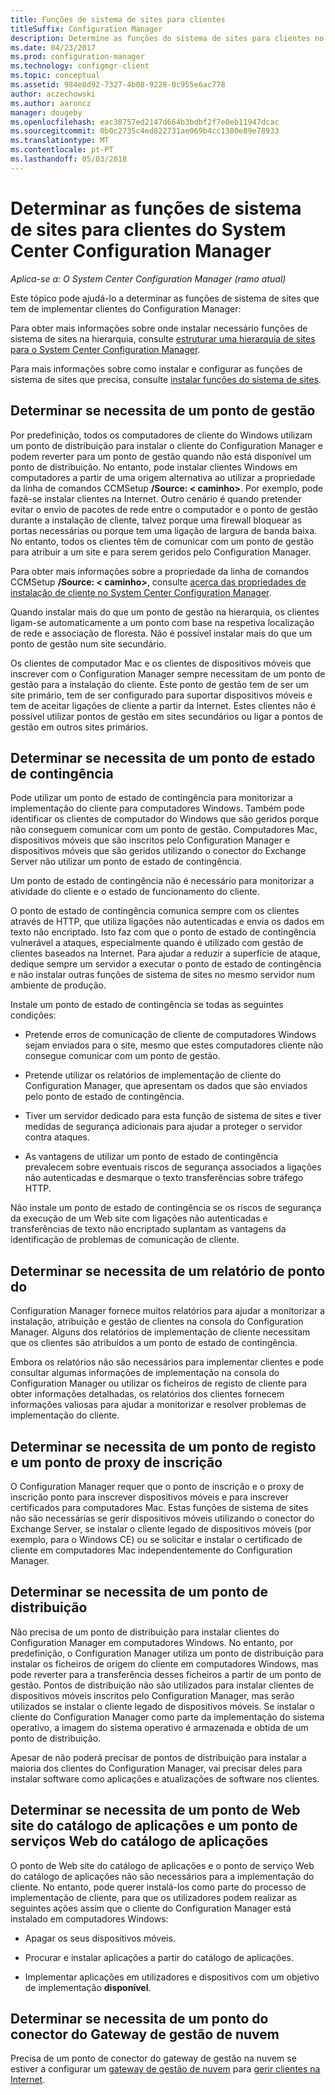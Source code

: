 ```yaml
---
title: Funções de sistema de sites para clientes
titleSuffix: Configuration Manager
description: Determine as funções do sistema de sites para clientes no System Center Configuration Manager.
ms.date: 04/23/2017
ms.prod: configuration-manager
ms.technology: configmgr-client
ms.topic: conceptual
ms.assetid: 984e8d92-7327-4b08-9228-0c955e6ac778
author: aczechowski
ms.author: aaroncz
manager: dougeby
ms.openlocfilehash: eac38757ed2147d664b3bdbf2f7e0eb11947dcac
ms.sourcegitcommit: 0b0c2735c4ed822731ae069b4cc1380e89e78933
ms.translationtype: MT
ms.contentlocale: pt-PT
ms.lasthandoff: 05/03/2018
---
```

# <a name="determine-the-site-system-roles-for-system-center-configuration-manager-clients"></a>Determinar as funções de sistema de sites para clientes do System Center Configuration Manager

*Aplica-se a: O System Center Configuration Manager (ramo atual)*

Este tópico pode ajudá-lo a determinar as funções de sistema de sites que tem de implementar clientes do Configuration Manager:  

 Para obter mais informações sobre onde instalar necessário funções de sistema de sites na hierarquia, consulte [estruturar uma hierarquia de sites para o System Center Configuration Manager](../../../../core/plan-design/hierarchy/design-a-hierarchy-of-sites.md).  

 Para mais informações sobre como instalar e configurar as funções de sistema de sites que precisa, consulte [instalar funções do sistema de sites](../../../../core/servers/deploy/configure/install-site-system-roles.md).  

##  <a name="determine-if-you-need-a-management-point"></a>Determinar se necessita de um ponto de gestão  
 Por predefinição, todos os computadores de cliente do Windows utilizam um ponto de distribuição para instalar o cliente do Configuration Manager e podem reverter para um ponto de gestão quando não está disponível um ponto de distribuição. No entanto, pode instalar clientes Windows em computadores a partir de uma origem alternativa ao utilizar a propriedade da linha de comandos CCMSetup **/Source: < caminho\>**. Por exemplo, pode fazê-se instalar clientes na Internet. Outro cenário é quando pretender evitar o envio de pacotes de rede entre o computador e o ponto de gestão durante a instalação de cliente, talvez porque uma firewall bloquear as portas necessárias ou porque tem uma ligação de largura de banda baixa. No entanto, todos os clientes têm de comunicar com um ponto de gestão para atribuir a um site e para serem geridos pelo Configuration Manager.  

 Para obter mais informações sobre a propriedade da linha de comandos CCMSetup **/Source: < caminho\>**, consulte [acerca das propriedades de instalação de cliente no System Center Configuration Manager](../../../../core/clients/deploy/about-client-installation-properties.md).  

 Quando instalar mais do que um ponto de gestão na hierarquia, os clientes ligam-se automaticamente a um ponto com base na respetiva localização de rede e associação de floresta. Não é possível instalar mais do que um ponto de gestão num site secundário.  

 Os clientes de computador Mac e os clientes de dispositivos móveis que inscrever com o Configuration Manager sempre necessitam de um ponto de gestão para a instalação do cliente. Este ponto de gestão tem de ser um site primário, tem de ser configurado para suportar dispositivos móveis e tem de aceitar ligações de cliente a partir da Internet. Estes clientes não é possível utilizar pontos de gestão em sites secundários ou ligar a pontos de gestão em outros sites primários.  

##  <a name="determine-if-you-need-a-fallback-status-point"></a>Determinar se necessita de um ponto de estado de contingência  
 Pode utilizar um ponto de estado de contingência para monitorizar a implementação do cliente para computadores Windows. Também pode identificar os clientes de computador do Windows que são geridos porque não conseguem comunicar com um ponto de gestão. Computadores Mac, dispositivos móveis que são inscritos pelo Configuration Manager e dispositivos móveis que são geridos utilizando o conector do Exchange Server não utilizar um ponto de estado de contingência.  

 Um ponto de estado de contingência não é necessário para monitorizar a atividade do cliente e o estado de funcionamento do cliente.  

 O ponto de estado de contingência comunica sempre com os clientes através de HTTP, que utiliza ligações não autenticadas e envia os dados em texto não encriptado. Isto faz com que o ponto de estado de contingência vulnerável a ataques, especialmente quando é utilizado com gestão de clientes baseados na Internet. Para ajudar a reduzir a superfície de ataque, dedique sempre um servidor a executar o ponto de estado de contingência e não instalar outras funções de sistema de sites no mesmo servidor num ambiente de produção.  

 Instale um ponto de estado de contingência se todas as seguintes condições:  

-   Pretende erros de comunicação de cliente de computadores Windows sejam enviados para o site, mesmo que estes computadores cliente não consegue comunicar com um ponto de gestão.  

-   Pretende utilizar os relatórios de implementação de cliente do Configuration Manager, que apresentam os dados que são enviados pelo ponto de estado de contingência.  

-   Tiver um servidor dedicado para esta função de sistema de sites e tiver medidas de segurança adicionais para ajudar a proteger o servidor contra ataques.  

-   As vantagens de utilizar um ponto de estado de contingência prevalecem sobre eventuais riscos de segurança associados a ligações não autenticadas e desmarque o texto transferências sobre tráfego HTTP.  

 Não instale um ponto de estado de contingência se os riscos de segurança da execução de um Web site com ligações não autenticadas e transferências de texto não encriptado suplantam as vantagens da identificação de problemas de comunicação de cliente.  

##  <a name="determine-whether-you-need-a-reporting-services-point"></a>Determinar se necessita de um relatório de ponto do  
 Configuration Manager fornece muitos relatórios para ajudar a monitorizar a instalação, atribuição e gestão de clientes na consola do Configuration Manager. Alguns dos relatórios de implementação de cliente necessitam que os clientes são atribuídos a um ponto de estado de contingência.  

 Embora os relatórios não são necessários para implementar clientes e pode consultar algumas informações de implementação na consola do Configuration Manager ou utilizar os ficheiros de registo de cliente para obter informações detalhadas, os relatórios dos clientes fornecem informações valiosas para ajudar a monitorizar e resolver problemas de implementação do cliente.  

##  <a name="determine-if-you-need-an-enrollment-point-and-an-enrollment-proxy-point"></a>Determinar se necessita de um ponto de registo e um ponto de proxy de inscrição  
 O Configuration Manager requer que o ponto de inscrição e o proxy de inscrição ponto para inscrever dispositivos móveis e para inscrever certificados para computadores Mac. Estas funções de sistema de sites não são necessárias se gerir dispositivos móveis utilizando o conector do Exchange Server, se instalar o cliente legado de dispositivos móveis (por exemplo, para o Windows CE) ou se solicitar e instalar o certificado de cliente em computadores Mac independentemente do Configuration Manager.  

##  <a name="determine-if-you-need-a-distribution-point"></a>Determinar se necessita de um ponto de distribuição  
 Não precisa de um ponto de distribuição para instalar clientes do Configuration Manager em computadores Windows. No entanto, por predefinição, o Configuration Manager utiliza um ponto de distribuição para instalar os ficheiros de origem do cliente em computadores Windows, mas pode reverter para a transferência desses ficheiros a partir de um ponto de gestão. Pontos de distribuição não são utilizados para instalar clientes de dispositivos móveis inscritos pelo Configuration Manager, mas serão utilizados se instalar o cliente legado de dispositivos móveis. Se instalar o cliente do Configuration Manager como parte da implementação do sistema operativo, a imagem do sistema operativo é armazenada e obtida de um ponto de distribuição.  

 Apesar de não poderá precisar de pontos de distribuição para instalar a maioria dos clientes do Configuration Manager, vai precisar deles para instalar software como aplicações e atualizações de software nos clientes.  

##  <a name="determine-if-you-need-an-application-catalog-website-point-and-an-application-catalog-web-services-point"></a>Determinar se necessita de um ponto de Web site do catálogo de aplicações e um ponto de serviços Web do catálogo de aplicações  
 O ponto de Web site do catálogo de aplicações e o ponto de serviço Web do catálogo de aplicações não são necessários para a implementação do cliente. No entanto, pode querer instalá-los como parte do processo de implementação de cliente, para que os utilizadores podem realizar as seguintes ações assim que o cliente do Configuration Manager está instalado em computadores Windows:  

-   Apagar os seus dispositivos móveis.  

-   Procurar e instalar aplicações a partir do catálogo de aplicações.  

-   Implementar aplicações em utilizadores e dispositivos com um objetivo de implementação **disponível**.  

##  <a name="determine-whether-you-require-a-cloud-management-gateway-connector-point"></a>Determinar se necessita de um ponto do conector do Gateway de gestão de nuvem 

Precisa de um ponto de conector do gateway de gestão na nuvem se estiver a configurar um [gateway de gestão de nuvem](/sccm/core/clients/manage/setup-cloud-management-gateway) para [gerir clientes na Internet](/sccm/core/clients/manage/manage-clients-internet).


 